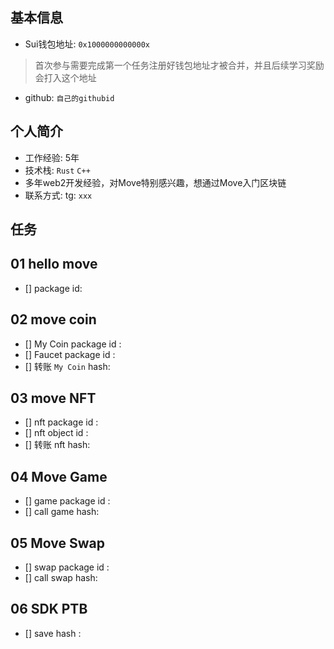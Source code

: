 ## 基本信息
- Sui钱包地址: `0x1000000000000x`
> 首次参与需要完成第一个任务注册好钱包地址才被合并，并且后续学习奖励会打入这个地址
- github: `自己的githubid`

## 个人简介
- 工作经验: 5年
- 技术栈: `Rust` `C++`
- 多年web2开发经验，对Move特别感兴趣，想通过Move入门区块链
- 联系方式: tg: `xxx` 

## 任务

##   01 hello move  
- [] package id: 

##   02 move coin
- [] My Coin package id : 
- [] Faucet package id : 
- [] 转账 `My Coin` hash:

##   03 move NFT
- [] nft package id :
- [] nft object id : 
- [] 转账 nft  hash:

##   04 Move Game
- [] game package id :
- [] call game hash:

##   05 Move Swap
- [] swap package id :
- [] call swap hash:

##   06 SDK PTB
- [] save hash :
